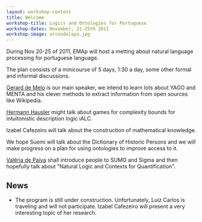 ```yaml
---
layout: workshop-content
title: Welcome
workshop-title: Logics and Ontologies for Portuguese
workshop-dates: November, 21-25th 2011
workshop-image: arcosdalapa.jpg
---
```


During Nov 20-25 of 2011, EMAp will host a metting about natural
language processing for portuguese language.

The plan consists of a minicourse of 5 days, 1:30 a day, some other
formal and informal discussions.

[Gerard de Melo](http://www.icsi.berkeley.edu/~demelo/) is our main
speaker, we intend to learn lots about YAGO and MENTA and his clever
methods to extract information from open sources like Wikipedia.

[Hermann Hausler](http://www-di.inf.puc-rio.br/~hermann/) might
talk about games for complexity bounds for intuitonistic description
logic iALC.

Izabel Cafezeiro will talk about the construction of mathematical
knowledge.

We hope Suemi will talk about the Dictionary of Historic Persons and
we will make progress on a plan for using ontologies to improve access
to it.

[Valéria de Paiva](https://sites.google.com/a/valeriadepaiva.org/www/)
shall introduce people to SUMO and Sigma and then hopefully talk about
"Natural Logic and Contexts for Quantification".

## News

- The program is still under construction. Unfortunately, Luiz Carlos
  is traveling and will not participate. Izabel Cafezeiro will present
  a very interesting topic of her research.
  
  
